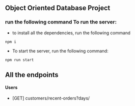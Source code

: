 ## Object Oriented Database Project

### run the following command To run the server:

-   to install all the dependencies, run the following command

```
npm i
```

-   To start the server, run the following command:

```
npm run start
```

## All the endpoints

#### Users

-   [GET] customers/recent-orders?days/
